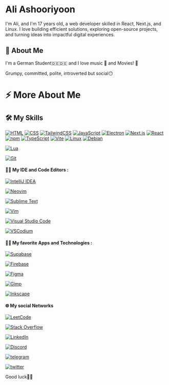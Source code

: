 
# Ali Ashooriyoon

I'm Ali, and I'm 17 years old, a web developer skilled in React, Next.js, and Linux. I love building efficient solutions, exploring open-source projects, and turning ideas into impactful digital experiences.




## 🚀 About Me
I'm a German Student🇩🇪🇩🇪 and I love music 🎵 and Movies! 🎥

Grumpy, committed, polite, introverted but social😶

# ⚡️ More About Me

## 🛠 My Skills

[![HTML](https://img.shields.io/badge/HTML-%23E34F26.svg?logo=html5&logoColor=white)](#) [![CSS](https://img.shields.io/badge/CSS-1572B6?logo=css3&logoColor=fff)](#) [![TailwindCSS](https://img.shields.io/badge/Tailwind%20CSS-%2338B2AC.svg?logo=tailwind-css&logoColor=white)](#) [![JavaScript](https://img.shields.io/badge/JavaScript-F7DF1E?logo=javascript&logoColor=000)](#) [![Electron](https://img.shields.io/badge/Electron-2B2E3A?logo=electron&logoColor=fff)](#) [![Next.js](https://img.shields.io/badge/Next.js-black?logo=next.js&logoColor=white)](#) [![React](https://img.shields.io/badge/React-%2320232a.svg?logo=react&logoColor=%2361DAFB)](#) [![npm](https://img.shields.io/badge/npm-CB3837?logo=npm&logoColor=fff)](#) [![TypeScript](https://img.shields.io/badge/TypeScript-3178C6?logo=typescript&logoColor=fff)](#) [![Vite](https://img.shields.io/badge/Vite-646CFF?logo=vite&logoColor=fff)](#) [![Linux](https://img.shields.io/badge/Linux-FCC624?logo=linux&logoColor=black)](#) [![Debian](https://img.shields.io/badge/Debian-A81D33?logo=debian&logoColor=fff)](#)








[![Lua](https://img.shields.io/badge/Lua-%232C2D72.svg?logo=lua&logoColor=white)](#)

[![Git](https://img.shields.io/badge/Git-F05032?logo=git&logoColor=fff)](#)


#### 👩‍💻 My IDE and Code Editors :
 

[![IntelliJ IDEA](https://img.shields.io/badge/IntelliJIDEA-000000.svg?logo=intellij-idea&logoColor=white)](#)

[![Neovim](https://img.shields.io/badge/Neovim-57A143?logo=neovim&logoColor=fff)](#)

[![Sublime Text](https://img.shields.io/badge/Sublime%20Text-%23575757.svg?logo=sublime-text&logoColor=important)](#)

[![Vim](https://img.shields.io/badge/Vim-%2311AB00.svg?logo=vim&logoColor=white)](#)

[![Visual Studio Code](https://custom-icon-badges.demolab.com/badge/Visual%20Studio%20Code-0078d7.svg?logo=vsc&logoColor=white)](#)

[![VSCodium](https://img.shields.io/badge/VSCodium-2F80ED?logo=vscodium&logoColor=fff)](#)

#### 🧠😍 My favorite Apps and Technologies :
[![Supabase](https://img.shields.io/badge/Supabase-3FCF8E?logo=supabase&logoColor=fff)](#)

[![Firebase](https://img.shields.io/badge/Firebase-039BE5?logo=Firebase&logoColor=white)](#)

[![Figma](https://img.shields.io/badge/Figma-F24E1E?logo=figma&logoColor=white)](#)

[![Gimp](https://img.shields.io/badge/Gimp-5C5543?logo=gimp&logoColor=white)](#)

[![Inkscape](https://img.shields.io/badge/Inkscape-000000?logo=Inkscape&logoColor=white)](#)

#### 🌐 My social Networks


[![LeetCode](https://img.shields.io/badge/LeetCode-000000?logo=LeetCode&logoColor=#d16c06)](https://leetcode.com/u/aliashooriyoon/)

[![Stack Overflow](https://img.shields.io/badge/-Stack%20Overflow-FE7A16?logo=stack-overflow&logoColor=white)](https://stackoverflow.com/users/17091510/aliashooriyoon)

[![LinkedIn](https://img.shields.io/badge/Linkedin-%230077B5.svg?logo=linkedin&logoColor=white)](#)

[![Discord](https://img.shields.io/badge/Discord-%235865F2.svg?&logo=discord&logoColor=white)](https://discord.gg/z5yBp7x3)

[![telegram](https://img.shields.io/badge/telegram-0A66C2?style=for-the-badge&logo=telegram&logoColor=white)](https://t.me/ali_ash1386)

[![twitter](https://img.shields.io/badge/twitter-1DA1F2?style=for-the-badge&logo=twitter&logoColor=white)](https://x.com/Aliash1386)


Good luck🌱🌱

<!--
**AliAshooriyoon/AliAshooriyoon** is a ✨ _special_ ✨ repository because its `README.md` (this file) appears on your GitHub profile.

Here are some ideas to get you started:

- 🔭 I’m currently working on ...
- 🌱 I’m currently learning ...
- 👯 I’m looking to collaborate on ...
- 🤔 I’m looking for help with ...
- 💬 Ask me about ...
- 📫 How to reach me: ...
- 😄 Pronouns: ...
- ⚡ Fun fact: ...
-->

